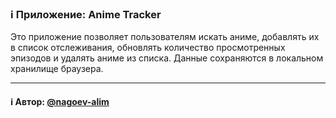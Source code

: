 ### ℹ️ Приложение: Anime Tracker

Это приложение позволяет пользователям искать аниме,
добавлять их в список отслеживания, обновлять количество просмотренных эпизодов
и удалять аниме из списка. Данные сохраняются в локальном хранилище браузера.

-----
#### ℹ️ Автор: [@nagoev-alim](https://github.com/nagoev-alim)

